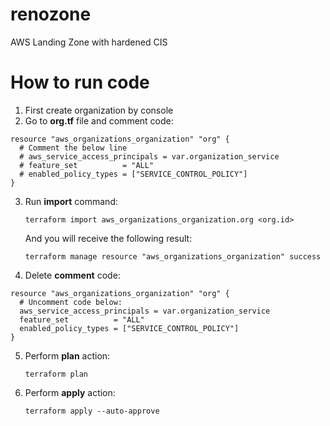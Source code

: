 # renozone

AWS Landing Zone with hardened CIS

# How to run code

1. First create organization by console
2. Go to **org.tf** file and comment code:

```
resource "aws_organizations_organization" "org" {
  # Comment the below line
  # aws_service_access_principals = var.organization_service
  # feature_set          = "ALL"
  # enabled_policy_types = ["SERVICE_CONTROL_POLICY"]
}
```

3. Run **import** command:

   `terraform import aws_organizations_organization.org <org.id>`

   And you will receive the following result:

   `terraform manage resource "aws_organizations_organization" success`

4. Delete **comment** code:

```
resource "aws_organizations_organization" "org" {
  # Uncomment code below:
  aws_service_access_principals = var.organization_service
  feature_set          = "ALL"
  enabled_policy_types = ["SERVICE_CONTROL_POLICY"]
}
```

5. Perform **plan** action:

   `terraform plan`

6. Perform **apply** action:

   `terraform apply --auto-approve`
